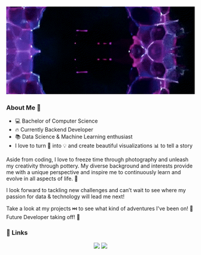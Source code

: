 <p align="center">
  <img src="https://github.com/baranema/baranema/blob/main/hello-gif.gif" alt="Hi, I'm Emilija 👋 I'm a 🚀 Lithuanian developer 🚀"
  width=600>
</p> 

### About Me 💫

- 💻 Bachelor of Computer Science
- 🔥 Currently Backend Developer
- 📚 Data Science & Machine Learning enthusiast
- I love to turn 🔢 into 💡 and create beautiful visualizations 📊 to tell a story

Aside from coding, I love to freeze time through photography and unleash my creativity through pottery. My diverse background and interests provide me with a unique perspective and inspire me to continuously learn and evolve in all aspects of life. 🎨

I look forward to tackling new challenges and can’t wait to see where my passion for data & technology will lead me next! 

Take a look at my projects ⏭️ to see what kind of adventures I've been on! 🚀 Future Developer taking off! 🚀

### :link: Links
<p align="center">
  <a href= "https://github.com/baranema/"><img src="https://img.icons8.com/material-outlined/27/000000/ball-point-pen.png"/></a>
  <a href= "hhttps://www.linkedin.com/in/emilijabaranauskaite/"><img src="https://img.icons8.com/material-outlined/30/000000/linkedin.png"/></a>
</p>